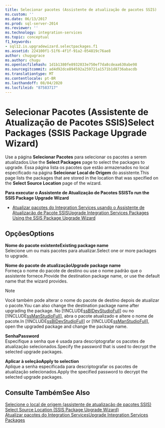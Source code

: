 ```yaml
---
title: Selecionar pacotes (Assistente de atualização de pacotes SSIS) | Microsoft Docs
ms.custom: ''
ms.date: 06/13/2017
ms.prod: sql-server-2014
ms.reviewer: ''
ms.technology: integration-services
ms.topic: conceptual
f1_keywords:
- sql12.is.upgradewizard.selectpackages.f1
ms.assetid: 224100f1-51f6-4f1f-91a2-054819c76ae8
author: chugugrace
ms.author: chugu
ms.openlocfilehash: 1d1b1380fe8932033e750ef7da8cdeaa630abe98
ms.sourcegitcommit: ad4d92dce894592a259721a1571b1d8736abacdb
ms.translationtype: MT
ms.contentlocale: pt-BR
ms.lasthandoff: 08/04/2020
ms.locfileid: "87583717"
---
```

# <a name="select-packages-ssis-package-upgrade-wizard"></a><span data-ttu-id="c8e14-102">Selecionar Pacotes (Assistente de Atualização de Pacotes SSIS)</span><span class="sxs-lookup"><span data-stu-id="c8e14-102">Select Packages (SSIS Package Upgrade Wizard)</span></span>
  <span data-ttu-id="c8e14-103">Use a página **Selecionar Pacotes** para selecionar os pacotes a serem atualizados.</span><span class="sxs-lookup"><span data-stu-id="c8e14-103">Use the **Select Packages** page to select the packages to upgrade.</span></span> <span data-ttu-id="c8e14-104">Essa página lista os pacotes que estão armazenados no local especificado na página **Selecionar Local de Origem** do assistente.</span><span class="sxs-lookup"><span data-stu-id="c8e14-104">This page lists the packages that are stored in the location that was specified on the **Select Source Location** page of the wizard.</span></span>  
  
 <span data-ttu-id="c8e14-105">**Para executar o Assistente de Atualização de Pacotes SSIS**</span><span class="sxs-lookup"><span data-stu-id="c8e14-105">**To run the SSIS Package Upgrade Wizard**</span></span>  
  
-   [<span data-ttu-id="c8e14-106">Atualizar pacotes do Integration Services usando o Assistente de Atualização de Pacote SSIS</span><span class="sxs-lookup"><span data-stu-id="c8e14-106">Upgrade Integration Services Packages Using the SSIS Package Upgrade Wizard</span></span>](install-windows/upgrade-integration-services-packages-using-the-ssis-package-upgrade-wizard.md)  
  
## <a name="options"></a><span data-ttu-id="c8e14-107">Opções</span><span class="sxs-lookup"><span data-stu-id="c8e14-107">Options</span></span>  
 <span data-ttu-id="c8e14-108">**Nome do pacote existente**</span><span class="sxs-lookup"><span data-stu-id="c8e14-108">**Existing package name**</span></span>  
 <span data-ttu-id="c8e14-109">Selecione um ou mais pacotes para atualizar.</span><span class="sxs-lookup"><span data-stu-id="c8e14-109">Select one or more packages to upgrade.</span></span>  
  
 <span data-ttu-id="c8e14-110">**Nome do pacote de atualização**</span><span class="sxs-lookup"><span data-stu-id="c8e14-110">**Upgrade package name**</span></span>  
 <span data-ttu-id="c8e14-111">Forneça o nome do pacote de destino ou use o nome padrão que o assistente fornece.</span><span class="sxs-lookup"><span data-stu-id="c8e14-111">Provide the destination package name, or use the default name that the wizard provides.</span></span>  
  
> [!NOTE]  
>  <span data-ttu-id="c8e14-112">Você também pode alterar o nome do pacote de destino depois de atualizar o pacote.</span><span class="sxs-lookup"><span data-stu-id="c8e14-112">You can also change the destination package name after upgrading the package.</span></span> <span data-ttu-id="c8e14-113">No [!INCLUDE[ssBIDevStudioFull](../includes/ssbidevstudiofull-md.md)] ou no [!INCLUDE[ssManStudioFull](../includes/ssmanstudiofull-md.md)], abra o pacote atualizado e altere o nome de pacote.</span><span class="sxs-lookup"><span data-stu-id="c8e14-113">In [!INCLUDE[ssBIDevStudioFull](../includes/ssbidevstudiofull-md.md)] or [!INCLUDE[ssManStudioFull](../includes/ssmanstudiofull-md.md)], open the upgraded package and change the package name.</span></span>  
  
 <span data-ttu-id="c8e14-114">**Senha**</span><span class="sxs-lookup"><span data-stu-id="c8e14-114">**Password**</span></span>  
 <span data-ttu-id="c8e14-115">Especifique a senha que é usada para descriptografar os pacotes de atualização selecionados.</span><span class="sxs-lookup"><span data-stu-id="c8e14-115">Specify the password that is used to decrypt the selected upgrade packages.</span></span>  
  
 <span data-ttu-id="c8e14-116">**Aplicar à seleção**</span><span class="sxs-lookup"><span data-stu-id="c8e14-116">**Apply to selection**</span></span>  
 <span data-ttu-id="c8e14-117">Aplique a senha especificada para descriptografar os pacotes de atualização selecionados.</span><span class="sxs-lookup"><span data-stu-id="c8e14-117">Apply the specified password to decrypt the selected upgrade packages.</span></span>  
  
## <a name="see-also"></a><span data-ttu-id="c8e14-118">Consulte Também</span><span class="sxs-lookup"><span data-stu-id="c8e14-118">See Also</span></span>  
 <span data-ttu-id="c8e14-119">[Selecione o local de origem &#40;assistente de atualização de pacotes SSIS&#41;](../../2014/integration-services/select-source-location-ssis-package-upgrade-wizard.md) </span><span class="sxs-lookup"><span data-stu-id="c8e14-119">[Select Source Location &#40;SSIS Package Upgrade Wizard&#41;](../../2014/integration-services/select-source-location-ssis-package-upgrade-wizard.md) </span></span>  
 [<span data-ttu-id="c8e14-120">Atualizar pacotes do Integration Services</span><span class="sxs-lookup"><span data-stu-id="c8e14-120">Upgrade Integration Services Packages</span></span>](install-windows/upgrade-integration-services-packages.md)  
  
  
